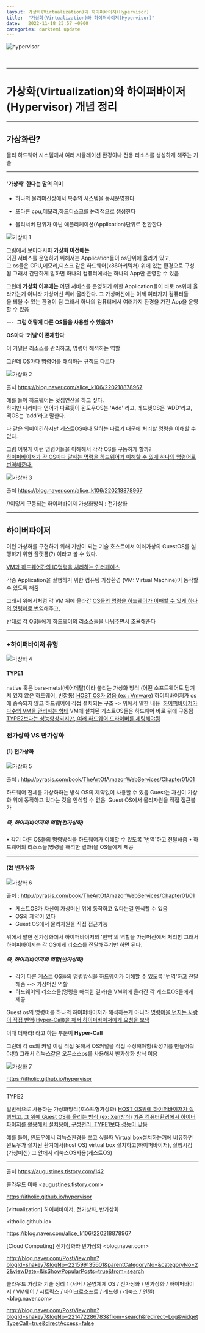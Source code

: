```yaml
---
layout: 가상화(Virtualization)와 하이퍼바이저(Hypervisor) 
title:  "가상화(Virtualization)와 하이퍼바이저(Hypervisor)"
date:   2022-11-18 23:57 +0900
categories: darktemi update
---
```


![hypervisor][hypervisor]<br><br><br>

---
# 가상화(Virtualization)와 하이퍼바이저(Hypervisor) 개념 정리

---
## 가상화란? 

물리 하드웨어 시스템에서 여러 시뮬레이션 환경이나 전용 리소스를 생성하게 해주는 기술

---
#### '가상화' 한다는 말의 의미 

- 하나의 물리머신상에서 복수의 시스템을 동시운영한다 

- 또다른 cpu,메모리,하드디스크를 논리적으로 생성한다 

- 물리서버 단위가 아닌 애플리케이션(Application)단위로 전환한다

![가상화 1][가상 1]

그림에서 보이다시피 **가상화 이전에는**<br>
어떤 서비스를 운영하기 위해서는 Application들이 os단위에 올라가 있고,<br>
그 os들은 CPU,메모리,디스크 같은 하드웨어(x86아키텍쳐) 위에 있는 환경으로 구성됨
그래서 간단하게 말하면 하나의 컴퓨터에서는 하나의 App만 운영할 수 있음 


그런데 **가상화 이후에는**
어떤 서비스를 운영하기 위한 Application들이 바로 os위에 올라가는게 아니라 가상머신 위에 올라간다.
그 가상머신에는 이제 여러가지 컴퓨터들을 띄울 수 있는 환경이 됨
그래서 하나의 컴퓨터에서 여러가지 환경을 가진 App을 운영할 수 있음 

---  
**그럼 어떻게 다른 OS들을 사용할 수 있을까?**

**OS마다 '커널'이 존재한다** 

이 커널은 리소스를 관리하고, 명령어 해석하는 역할 

그런데 OS마다 명령어를 해석하는 규칙도 다르다

![가상화 2][가상 2]

출처 <https://blog.naver.com/alice_k106/220218878967>

예를 들어 하드웨어는 덧셈연산을 하고 싶다.<br>
하지만 나라마다 언어가 다르듯이 윈도우OS는 'Add' 라고, 레드헷OS은 'ADD'라고, 맥OS는 'add'라고 말한다.

다 같은 의미이긴하지만 게스트OS마다 말하는 다르기 때문에 처리할 명령을 이해할 수 없다. 

그럼 어떻게 이런 명령어들을 이해해서 각각 OS를 구동하게 할까?<br>
<u>하이퍼바이저가 각 OS마다 말하는 명령을 하드웨어가 이해할 수 있게 하나의 명령어로 번역해준다.</u>

![가상화 3][가상 3]

출처 <https://blog.naver.com/alice_k106/220218878967>

//이렇게 구동되는 하이퍼바이저 가상화방식 : 전가상화 

---
## 하이버파이저 

이런 가상화를 구현하기 위해 기반이 되는 기술 
호스트에서 여러가상의 GuestOS를 실행하기 위한 플랫폼(?) 이라고 볼 수 있다. 

<u>VM과 하드웨어간의 IO명령을 처리하는 인터페이스</u> 

각종 Application을 실행하기 위한 컴퓨팅 가상환경 (VM: Virtual Machine)이 동작할 수 있도록 해줌 

그래서 위에서처럼 각 VM 위에 올라간 <u>OS들의 명령을 하드웨어가 이해할 수 있게 하나의 명령어로 번역</u>해주고, 

반대로 <u>각 OS들에게 하드웨어의 리소스들을 나눠주면서 조율</u>해준다 

---
### +하이퍼바이저 유형 

![가상화 4][가상 4]

#### TYPE1  

native 혹은 bare-metal(베어메탈)이라 불리는 가상화 방식 (어떤 소프트웨어도 담겨져 있지 않은 하드웨어, 빈깡통) 
<u>HOST OS가 없음 (ex : Vmware)</u>
하이퍼바이저가 os에 종속되지 않고 하드웨어에 직접 설치되는 구조 -> 위에서 말한 내용  
<u>하이퍼바이저가 다수의 VM을 관리하는 형태</u>
VM에 설치된 게스트OS들은 하드웨어 바로 위에 구동됨 
<u>TYPE2보다는 성능향상되지만, 여러 하드웨어 드라이버를 세팅해야됨</u>
  
### 전가상화 VS 반가상화 

#### (1) 전가상화 

![가상화 5][가상 5]

출처 : <http://pyrasis.com/book/TheArtOfAmazonWebServices/Chapter01/01>


하드웨어 전체를 가상화하는 방식 
OS의 제약없이 사용할 수 있음 
Guest는 자신이 가상화 위에 동작하고 있다는 것을 인식할 수 없음  
Guest OS에서 물리자원을 직접 접근불가 

##### **즉, 하이퍼바이저의 역할(전가상화)** 

• 각기 다른 OS들의 명령방식을 하드웨어가 이해할 수 있도록 '번역'하고 전달해줌 
• 하드웨어의 리소스들(명령을 해석한 결과)을 OS들에게 제공 

---
#### (2) 반가상화

![가상화 6][가상 6]

출처 : <http://pyrasis.com/book/TheArtOfAmazonWebServices/Chapter01/01>

- 게스트OS가 자신이 가상머신 위에 동작하고 있다는걸 인식할 수 있음 
- OS의 제약이 있다 
- Guest OS에서 물리자원을 직접 접근가능 

위에서 말한 전가상화에서 하이퍼바이저의 '번역'의 역할을 가상머신에서 처리함 
그래서 하이퍼바이저는 각 OS에게 리소스를 전달해주기만 하면 된다. 


##### **즉, 하이퍼바이저의 역할(반가상화)**

- 각기 다른 게스트 OS들의 명령방식을 하드웨어가 이해할 수 있도록 '번역'하고 전달해줌 --> 가상머신 역할 
- 하드웨어의 리소스들(명령을 해석한 결과)을 VM위에 올라간 각 게스트OS들에게 제공 

Guest os의 명령어를 하나의 하이퍼바이저가 해석하는게 아니라 
<u>명령어을 던지는 사람이 직접 번역(Hyper-Call)을 해서 하이퍼바이저에게 요청을 보냄</u>

이때 더해라! 라고 하는 부분이 **Hyper-Call**

그런데 각 os의 커널 이걸 직접 못해서 OS커널을 직접 수정해야함(확성기를 만들어줘야함) 
그래서 리눅스같은 오픈소스os를 사용해서 반가상화 방식 이용 

![가상화 7][가상 7]

<https://itholic.github.io/hypervisor>

---
TYPE2

일반적으로 사용하는 가상화방식(호스트형가상화) 
<u>HOST OS위에 하이퍼바이저가 실행되고, 그 위에 Guest OS를 올리는 방식 (ex: Xen방식)</u>
<u>기존 컴퓨터환경에서 하이버파이저를 활용해서 설치용이, 구성편리, TYPE1보다 성능이 낮음</u> 

예를 들어, 윈도우에서 리눅스환경을 쓰고 싶을때 Virtual box설치하는거에 비유하면 
윈도우가 설치된 환겨에서(host OS) 
virtual box 설치하고(하이퍼바이저), 
실행시킴(가상머신) 
그 안에서 리눅스OS사용(게스트OS) 

---
출처 <https://augustines.tistory.com/142> 

클라우드 이해 <augustines.tistory.com> 

<https://itholic.github.io/hypervisor>

[virtualization] 하이퍼바이저, 전가상화, 반가상화 

<itholic.github.io>

<https://blog.naver.com/alice_k106/220218878967>

[Cloud Computing] 전가상화와 반가상화 <blog.naver.com> 

<http://blog.naver.com/PostView.nhn?blogId=shakey7&logNo=221599135601&parentCategoryNo=&categoryNo=22&viewDate=&isShowPopularPosts=true&from=search>

클라우드 가상화 기술 정리 1 (서버 / 운영체제 OS / 전가상화 / 반가상화 / 하이퍼바이저 / VM웨어 / 시트릭스 / 마이크로소프트 / 레드햇 / 리눅스 / 인텔) <blog.naver.com> 

<http://blog.naver.com/PostView.nhn?blogId=shakey7&logNo=221472286783&from=search&redirect=Log&widgetTypeCall=true&directAccess=false>

[hypervisor]: http://kr.aving.net/news/photo/202210/1773310_691713_1732.jpg
[가상 1]: https://user-images.githubusercontent.com/115456181/202860414-a9bdccd8-71e7-497d-80e3-a618e17ba4d8.jpg
[가상 2]: https://user-images.githubusercontent.com/115456181/202860415-a384627d-5794-44b4-9613-62d01cc83357.jpg
[가상 3]: https://user-images.githubusercontent.com/115456181/202860416-c3b757b5-48e8-464f-b9ed-32c193126c14.jpg
[가상 4]: https://user-images.githubusercontent.com/115456181/202860418-1f93b274-4b53-4b27-903c-12c92ab7ea15.jpg
[가상 5]: https://user-images.githubusercontent.com/115456181/202860420-cf958e16-251c-4830-85a8-c779f515b943.jpg
[가상 6]: https://user-images.githubusercontent.com/115456181/202860421-b7745d08-a511-4558-9570-23010dcddc2f.jpg
[가상 7]: https://user-images.githubusercontent.com/115456181/202860422-2027d451-801f-4f41-b1e9-69f1e4ac98a4.jpg